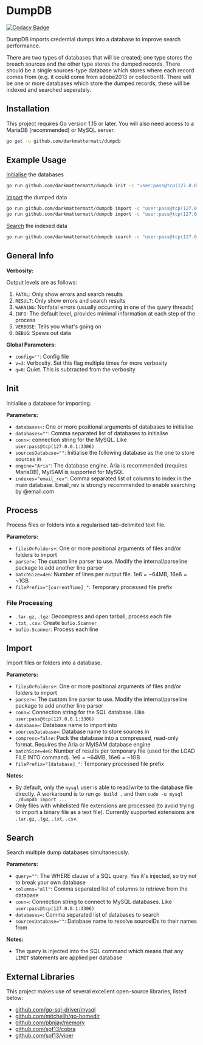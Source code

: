# DumpDB

[![Codacy Badge](https://app.codacy.com/project/badge/Grade/ae50e6c43d0646ddbf3826048f49d05a)](https://www.codacy.com/gh/DarkMatterMatt/dumpdb/dashboard?utm_source=github.com&amp;utm_medium=referral&amp;utm_content=DarkMatterMatt/dumpdb&amp;utm_campaign=Badge_Grade)

DumpDB imports credential dumps into a database to improve search performance.

There are two types of databases that will be created; one type stores the breach sources and the other type stores the dumped records. There should be a single sources-type database which stores where each record comes from (e.g. it could come from adobe2013 or collection1). There will be one or more databases which store the dumped records, these will be indexed and searched seperately.

## Installation

This project requires Go version 1.15 or later. You will also need access to a MariaDB (recommended) or MySQL server.

```bash
go get -u github.com/darkmattermatt/dumpdb
```

## Example Usage

[Initialise](#init) the databases

```bash
go run github.com/darkmattermatt/dumpdb init -c "user:pass@tcp(127.0.0.1:3306)" -s sources -d adobe2013,collection1
```

[Import](#import) the dumped data

```bash
go run github.com/darkmattermatt/dumpdb import -c "user:pass@tcp(127.0.0.1:3306)" -s sources -d adobe2013 -p adobe /path/to/data.tar.gz /more/data.txt
go run github.com/darkmattermatt/dumpdb import -c "user:pass@tcp(127.0.0.1:3306)" -s sources -d collection1 -p collections /path/to/data.tar.gz /more/data.txt
```

[Search](#search) the indexed data

```bash
go run github.com/darkmattermatt/dumpdb search -c "user:pass@tcp(127.0.0.1:3306)" -s sources -d adobe2013,collection1 -Q "email LIKE '%@example.com' LIMIT 10"
```

## General Info

**Verbosity:**

Output levels are as follows:

1. `FATAL`: Only show errors and search results
2. `RESULT`: Only show errors and search results
3. `WARNING`: Nonfatal errors (usually occurring in one of the query threads)
4. `INFO`: The default level, provides minimal information at each step of the process
5. `VERBOSE`: Tells you what's going on
6. `DEBUG`: Spews out data

**Global Parameters:**

- `config=''`: Config file
- `v=3`: Verbosity. Set this flag multiple times for more verbosity
- `q=0`: Quiet. This is subtracted from the verbosity

## Init

Initialise a database for importing.

**Parameters:**

- `databases+`: One or more positional arguments of databases to initialise
- `databases=""`: Comma separated list of databases to initialise
- `conn=`: connection string for the MySQL. Like `user:pass@tcp(127.0.0.1:3306)`
- `sourcesDatabase=""`: Initialise the following database as the one to store sources in
- `engine="Aria"`: The database engine. Aria is recommended (requires MariaDB), MyISAM is supported for MySQL
- `indexes="email_rev"`: Comma separated list of columns to index in the main database. Email_rev is strongly recommended to enable searching by @email.com

## Process

Process files or folders into a regularised tab-delimited text file.

**Parameters:**

- `filesOrFolders+`: One or more positional arguments of files and/or folders to import
- `parser=`: The custom line parser to use. Modify the internal/parseline package to add another line parser
- `batchSize=4e6`: Number of lines per output file. 1e6 = ~64MB, 16e6 = ~1GB
- `filePrefix="[currentTime]_"`: Temporary processed file prefix

### File Processing

- `.tar.gz`, `.tgz`: Decompress and open tarball, process each file
- `.txt`, `.csv`: Create `bufio.Scanner`
- `bufio.Scanner`: Process each line

## Import

Import files or folders into a database.

**Parameters:**

- `filesOrFolders+`: One or more positional arguments of files and/or folders to import
- `parser=`: The custom line parser to use. Modify the internal/parseline package to add another line parser
- `conn=`: Connection string for the SQL database. Like `user:pass@tcp(127.0.0.1:3306)`
- `database=`: Database name to import into
- `sourcesDatabase=`: Database name to store sources in
- `compress=false`: Pack the database into a compressed, read-only format. Requires the Aria or MyISAM database engine
- `batchSize=4e6`: Number of results per temporary file (used for the LOAD FILE INTO command). 1e6 = ~64MB, 16e6 = ~1GB
- `filePrefix="[database]_"`: Temporary processed file prefix

**Notes:**

- By default, only the `mysql` user is able to read/write to the database file directly. A workaround is to run `go build .` and then `sudo -u mysql ./dumpdb import ...`
- Only files with whitelisted file extensions are processed (to avoid trying to import a binary file as a text file). Currently supported extensions are `.tar.gz`, `.tgz`, `.txt`, `.csv`.

## Search

Search multiple dump databases simultaneously.

**Parameters:**

- `query=""`: The WHERE clause of a SQL query. Yes it's injected, so try not to break your own database
- `columns="all"`: Comma separated list of columns to retrieve from the database
- `conn=`: Connection string to connect to MySQL databases. Like `user:pass@tcp(127.0.0.1:3306)`
- `databases=`: Comma separated list of databases to search
- `sourcesDatabase=""`: Database name to resolve sourceIDs to their names from

**Notes:**

- The query is injected into the SQL command which means that any `LIMIT` statements are applied per database

## External Libraries

This project makes use of several excellent open-source libraries, listed below:

- [github.com/go-sql-driver/mysql](https://github.com/go-sql-driver/mysql)
- [github.com/mitchellh/go-homedir](https://github.com/mitchellh/go-homedir)
- [github.com/pbnjay/memory](https://github.com/pbnjay/memory)
- [github.com/spf13/cobra](https://github.com/spf13/cobra)
- [github.com/spf13/viper](https://github.com/spf13/viper)
